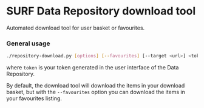 # SURF Data Repository download tool

Automated download tool for user basket or favourites.

### General usage

```sh
./repository-download.py [options] [--favourites] [--target <url>] <token>
```

where `token` is your token generated in the user interface of the Data Repository.

By default, the download tool will download the items in your download basket, but with the `--favourites` option you can download the items in your favourites listing.
